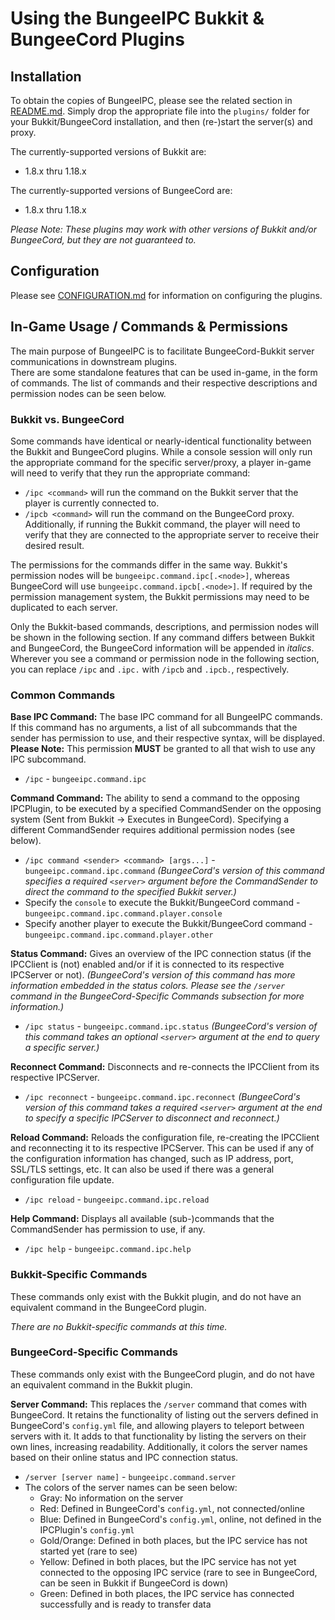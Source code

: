 # Using the BungeeIPC Bukkit & BungeeCord Plugins

## Installation

To obtain the copies of BungeeIPC, please see the related section in [README.md](README.md). Simply drop the appropriate file into the `plugins/` folder for your Bukkit/BungeeCord installation, and then (re-)start the server(s) and proxy.

The currently-supported versions of Bukkit are:
- 1.8.x thru 1.18.x

The currently-supported versions of BungeeCord are:
- 1.8.x thru 1.18.x

_Please Note: These plugins may work with other versions of Bukkit and/or BungeeCord, but they are not guaranteed to._

## Configuration

Please see [CONFIGURATION.md](CONFIGURATION.md) for information on configuring the plugins.

## In-Game Usage / Commands & Permissions

The main purpose of BungeeIPC is to facilitate BungeeCord-Bukkit server communications in downstream plugins.<br />
There are some standalone features that can be used in-game, in the form of commands. The list of commands and their respective descriptions and permission nodes can be seen below.

### Bukkit vs. BungeeCord

Some commands have identical or nearly-identical functionality between the Bukkit and BungeeCord plugins. While a console session will only run the appropriate command for the specific server/proxy, a player in-game will need to verify that they run the appropriate command:
- `/ipc <command>` will run the command on the Bukkit server that the player is currently connected to.
- `/ipcb <command>` will run the command on the BungeeCord proxy.
Additionally, if running the Bukkit command, the player will need to verify that they are connected to the appropriate server to receive their desired result.

The permissions for the commands differ in the same way. Bukkit's permission nodes will be `bungeeipc.command.ipc[.<node>]`, whereas BungeeCord will use `bungeeipc.command.ipcb[.<node>]`. If required by the permission management system, the Bukkit permissions may need to be duplicated to each server.

Only the Bukkit-based commands, descriptions, and permission nodes will be shown in the following section. If any command differs between Bukkit and BungeeCord, the BungeeCord information will be appended in _italics_. Wherever you see a command or permission node in the following section, you can replace `/ipc` and `.ipc.` with `/ipcb` and `.ipcb.`, respectively.

### Common Commands

**Base IPC Command:** The base IPC command for all BungeeIPC commands. If this command has no arguments, a list of all subcommands that the sender has permission to use, and their respective syntax, will be displayed. **Please Note:** This permission **MUST** be granted to all that wish to use any IPC subcommand.
- `/ipc` - `bungeeipc.command.ipc`

**Command Command:** The ability to send a command to the opposing IPCPlugin, to be executed by a specified CommandSender on the opposing system (Sent from Bukkit -> Executes in BungeeCord). Specifying a different CommandSender requires additional permission nodes (see below).
- `/ipc command <sender> <command> [args...]` - `bungeeipc.command.ipc.command` _(BungeeCord's version of this command specifies a required `<server>` argument before the CommandSender to direct the command to the specified Bukkit server.)_
- Specify the `console` to execute the Bukkit/BungeeCord command - `bungeeipc.command.ipc.command.player.console`
- Specify another player to execute the Bukkit/BungeeCord command - `bungeeipc.command.ipc.command.player.other`

**Status Command:** Gives an overview of the IPC connection status (if the IPCClient is (not) enabled and/or if it is connected to its respective IPCServer or not). _(BungeeCord's version of this command has more information embedded in the status colors. Please see the `/server` command in the BungeeCord-Specific Commands subsection for more information.)_
- `/ipc status` - `bungeeipc.command.ipc.status` _(BungeeCord's version of this command takes an optional `<server>` argument at the end to query a specific server.)_

**Reconnect Command:** Disconnects and re-connects the IPCClient from its respective IPCServer.
- `/ipc reconnect` - `bungeeipc.command.ipc.reconnect` _(BungeeCord's version of this command takes a required `<server>` argument at the end to specify a specific IPCServer to disconnect and reconnect.)_

**Reload Command:** Reloads the configuration file, re-creating the IPCClient and reconnecting it to its respective IPCServer. This can be used if any of the configuration information has changed, such as IP address, port, SSL/TLS settings, etc. It can also be used if there was a general configuration file update.
- `/ipc reload` - `bungeeipc.command.ipc.reload`

**Help Command:** Displays all available (sub-)commands that the CommandSender has permission to use, if any.
- `/ipc help` - `bungeeipc.command.ipc.help`

### Bukkit-Specific Commands

These commands only exist with the Bukkit plugin, and do not have an equivalent command in the BungeeCord plugin.

_There are no Bukkit-specific commands at this time._

### BungeeCord-Specific Commands

These commands only exist with the BungeeCord plugin, and do not have an equivalent command in the Bukkit plugin.

**Server Command:** This replaces the `/server` command that comes with BungeeCord. It retains the functionality of listing out the servers defined in BungeeCord's `config.yml` file, and allowing players to teleport between servers with it. It adds to that functionality by listing the servers on their own lines, increasing readability. Additionally, it colors the server names based on their online status and IPC connection status.
- `/server [server name]` - `bungeeipc.command.server`
- The colors of the server names can be seen below:
    - Gray: No information on the server
    - Red: Defined in BungeeCord's `config.yml`, not connected/online
    - Blue: Defined in BungeeCord's `config.yml`, online, not defined in the IPCPlugin's `config.yml`
    - Gold/Orange: Defined in both places, but the IPC service has not started yet (rare to see)
    - Yellow: Defined in both places, but the IPC service has not yet connected to the opposing IPC service (rare to see in BungeeCord, can be seen in Bukkit if BungeeCord is down)
    - Green: Defined in both places, the IPC service has connected successfully and is ready to transfer data
